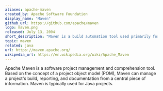 ```yaml
---
aliases: apache-maven
created_by: Apache Software Foundation
display_name: "Maven"
github_url: https://github.com/apache/maven
logo: maven.png
released: July 13, 2004
short_description: "Maven is a build automation tool used primarily for Java projects."
topic: maven
related: java
url: https://maven.apache.org/
wikipedia_url: https://en.wikipedia.org/wiki/Apache_Maven
---
```

Apache Maven is a software project management and comprehension tool. Based on the concept of a project object model (POM), Maven can manage a project's build, reporting, and documentation from a central piece of information. Maven is typically used for Java projects.
